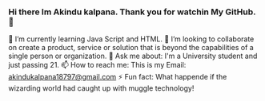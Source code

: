### Hi there Im Akindu kalpana. Thank you for watchin My GitHub. 👋

 🌱 I’m currently learning Java Script and HTML.
 👯 I’m looking to collaborate on create a product, service or solution that is beyond the capabilities of a single person or organization.
 💬 Ask me about: I'm a University student and just passing 21.
 📫 How to reach me: This is my Email: akindukalpana18797@gmail.com
 ⚡ Fun fact: What happende if the wizarding world had caught up with muggle technology!

